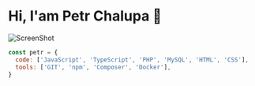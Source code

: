 # Hi, I'am Petr Chalupa 👋
![ScreenShot](https://www.codewars.com/users/pchalupa/badges/small)

```javascript 
const petr = {
  code: ['JavaScript', 'TypeScript', 'PHP', 'MySQL', 'HTML', 'CSS'],
  tools: ['GIT', 'npm', 'Composer', 'Docker'],
}
```
